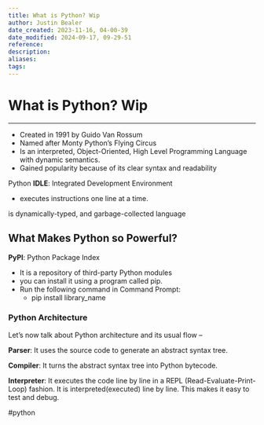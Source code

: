 ```yaml
---
title: What is Python? Wip
author: Justin Bealer
date_created: 2023-11-16, 04-00-39
date_modified: 2024-09-17, 09-29-51
reference: 
description: 
aliases: 
tags: 
---
```

# What is Python? Wip

---
- Created in 1991 by Guido Van Rossum
- Named after Monty Python’s Flying Circus
- Is an interpreted, Object-Oriented, High Level Programming Language with
    dynamic semantics.
- Gained popularity because of its clear syntax and readability

Python **IDLE**: Integrated Development Environment

- executes instructions one line at a time.

is dynamically-typed, and garbage-collected language

## What Makes Python so Powerful?

**PyPI**: Python Package Index

- It is a repository of third-party Python modules
- you can install it using a program called pip.
- Run the following command in Command Prompt:
  - pip install library_name

### Python Architecture

Let’s now talk about Python architecture and its usual flow –

**Parser**:
It uses the source code to generate an abstract syntax tree.

**Compiler**:
It turns the abstract syntax tree into Python bytecode.

**Interpreter**:
It executes the code line by line in a REPL (Read-Evaluate-Print-Loop) fashion.
It is interpreted(executed) line by line. This makes it easy to test and debug.

  #python
